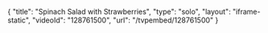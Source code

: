 {
    "title": "Spinach Salad with Strawberries",
    "type": "solo",
    "layout": "iframe-static",
    "videoId": "128761500",
    "url": "\/tvpembed\/128761500"
}